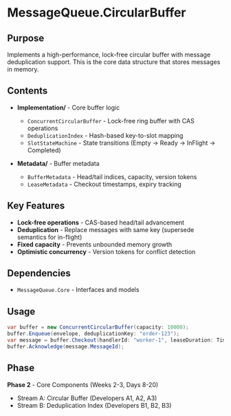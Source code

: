 # MessageQueue.CircularBuffer

## Purpose

Implements a high-performance, lock-free circular buffer with message deduplication support. This is the core data structure that stores messages in memory.

## Contents

- **Implementation/** - Core buffer logic
  - `ConcurrentCircularBuffer` - Lock-free ring buffer with CAS operations
  - `DeduplicationIndex` - Hash-based key-to-slot mapping
  - `SlotStateMachine` - State transitions (Empty → Ready → InFlight → Completed)

- **Metadata/** - Buffer metadata
  - `BufferMetadata` - Head/tail indices, capacity, version tokens
  - `LeaseMetadata` - Checkout timestamps, expiry tracking

## Key Features

- **Lock-free operations** - CAS-based head/tail advancement
- **Deduplication** - Replace messages with same key (supersede semantics for in-flight)
- **Fixed capacity** - Prevents unbounded memory growth
- **Optimistic concurrency** - Version tokens for conflict detection

## Dependencies

- `MessageQueue.Core` - Interfaces and models

## Usage

```csharp
var buffer = new ConcurrentCircularBuffer(capacity: 10000);
buffer.Enqueue(envelope, deduplicationKey: "order-123");
var message = buffer.Checkout(handlerId: "worker-1", leaseDuration: TimeSpan.FromMinutes(5));
buffer.Acknowledge(message.MessageId);
```

## Phase

**Phase 2** - Core Components (Weeks 2-3, Days 8-20)
- Stream A: Circular Buffer (Developers A1, A2, A3)
- Stream B: Deduplication Index (Developers B1, B2, B3)
